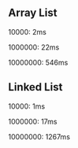 Array List
----------------
10000:       2ms

1000000:    22ms

10000000:  546ms

Linked List
---------------
10000:       1ms

1000000:    17ms

10000000: 1267ms
